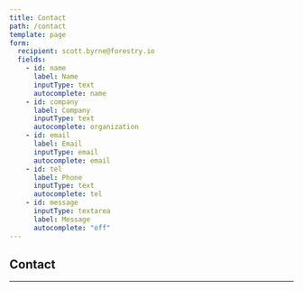 ```yaml
---
title: Contact
path: /contact
template: page
form:
  recipient: scott.byrne@forestry.io
  fields:
    - id: name
      label: Name
      inputType: text
      autocomplete: name
    - id: company
      label: Company
      inputType: text
      autocomplete: organization
    - id: email
      label: Email
      inputType: email
      autocomplete: email
    - id: tel
      label: Phone
      inputType: text
      autocomplete: tel
    - id: message
      inputType: textarea
      label: Message
      autocomplete: "off"
---
```


## Contact

---
